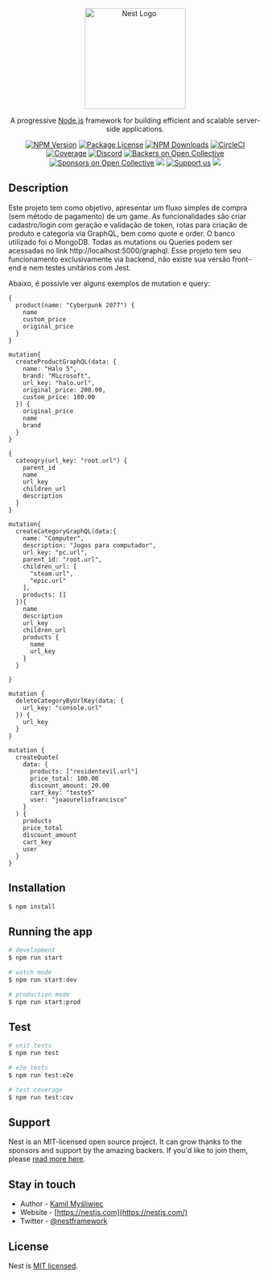 <p align="center">
  <a href="http://nestjs.com/" target="blank"><img src="https://nestjs.com/img/logo-small.svg" width="200" alt="Nest Logo" /></a>
</p>

[circleci-image]: https://img.shields.io/circleci/build/github/nestjs/nest/master?token=abc123def456
[circleci-url]: https://circleci.com/gh/nestjs/nest

  <p align="center">A progressive <a href="http://nodejs.org" target="_blank">Node.js</a> framework for building efficient and scalable server-side applications.</p>
    <p align="center">
<a href="https://www.npmjs.com/~nestjscore" target="_blank"><img src="https://img.shields.io/npm/v/@nestjs/core.svg" alt="NPM Version" /></a>
<a href="https://www.npmjs.com/~nestjscore" target="_blank"><img src="https://img.shields.io/npm/l/@nestjs/core.svg" alt="Package License" /></a>
<a href="https://www.npmjs.com/~nestjscore" target="_blank"><img src="https://img.shields.io/npm/dm/@nestjs/common.svg" alt="NPM Downloads" /></a>
<a href="https://circleci.com/gh/nestjs/nest" target="_blank"><img src="https://img.shields.io/circleci/build/github/nestjs/nest/master" alt="CircleCI" /></a>
<a href="https://coveralls.io/github/nestjs/nest?branch=master" target="_blank"><img src="https://coveralls.io/repos/github/nestjs/nest/badge.svg?branch=master#9" alt="Coverage" /></a>
<a href="https://discord.gg/G7Qnnhy" target="_blank"><img src="https://img.shields.io/badge/discord-online-brightgreen.svg" alt="Discord"/></a>
<a href="https://opencollective.com/nest#backer" target="_blank"><img src="https://opencollective.com/nest/backers/badge.svg" alt="Backers on Open Collective" /></a>
<a href="https://opencollective.com/nest#sponsor" target="_blank"><img src="https://opencollective.com/nest/sponsors/badge.svg" alt="Sponsors on Open Collective" /></a>
  <a href="https://paypal.me/kamilmysliwiec" target="_blank"><img src="https://img.shields.io/badge/Donate-PayPal-ff3f59.svg"/></a>
    <a href="https://opencollective.com/nest#sponsor"  target="_blank"><img src="https://img.shields.io/badge/Support%20us-Open%20Collective-41B883.svg" alt="Support us"></a>
  <a href="https://twitter.com/nestframework" target="_blank"><img src="https://img.shields.io/twitter/follow/nestframework.svg?style=social&label=Follow"></a>
</p>
  <!--[![Backers on Open Collective](https://opencollective.com/nest/backers/badge.svg)](https://opencollective.com/nest#backer)
  [![Sponsors on Open Collective](https://opencollective.com/nest/sponsors/badge.svg)](https://opencollective.com/nest#sponsor)-->

## Description

Este projeto tem como objetivo, apresentar um fluxo simples de compra (sem método de pagamento) de um game. As funcionalidades são criar cadastro/login com geração e validação de token, rotas para criação de produto e categoria via GraphQL, bem como quote e order. O banco utilizado foi o MongoDB. Todas as mutations ou Queries podem ser acessadas no link http://localhost:5000/graphql. Esse projeto tem seu funcionamento exclusivamente via backend, não existe sua versão front-end e nem testes unitários com Jest.

Abaixo, é possívle ver alguns exemplos de mutation e query:
```
{
  product(name: "Cyberpunk 2077") {
    name
    custom_price
    original_price
  }
}

mutation{
  createProductGraphQL(data: {
    name: "Halo 5",
    brand: "Microsoft",
    url_key: "halo.url",
    original_price: 200.00,
    custom_price: 180.00
  }) {
    original_price
    name
    brand
  }
}

{
  cateogry(url_key: "root.url") {
    parent_id
    name
    url_key
    children_url
    description
  }
}

mutation{
  createCategoryGraphQL(data:{
    name: "Computer",
    description: "Jogos para computador",
    url_key: "pc.url",
    parent_id: "root.url",
    children_url: [
      "steam.url",
      "epic.url"
    ],
    products: []
  }){
    name
    description
    url_key
    children_url
    products {
      name
      url_key
    }
  }

}

mutation {
  deleteCategoryByUrlKey(data: {
    url_key: "console.url"
  }) {
    url_key
  }
}

mutation {
  createQuote(
    data: {
      products: ["residentevil.url"]
      price_total: 100.00
      discount_amount: 20.00
      cart_key: "teste5"
      user: "joaoureliofrancisco"
    }
  ) {
    products
    price_total
    discount_amount
    cart_key
    user
  }
}

```

## Installation

```bash
$ npm install
```

## Running the app

```bash
# development
$ npm run start

# watch mode
$ npm run start:dev

# production mode
$ npm run start:prod
```

## Test

```bash
# unit tests
$ npm run test

# e2e tests
$ npm run test:e2e

# test coverage
$ npm run test:cov
```

## Support

Nest is an MIT-licensed open source project. It can grow thanks to the sponsors and support by the amazing backers. If you'd like to join them, please [read more here](https://docs.nestjs.com/support).

## Stay in touch

- Author - [Kamil Myśliwiec](https://kamilmysliwiec.com)
- Website - [https://nestjs.com](https://nestjs.com/)
- Twitter - [@nestframework](https://twitter.com/nestframework)

## License

Nest is [MIT licensed](LICENSE).
